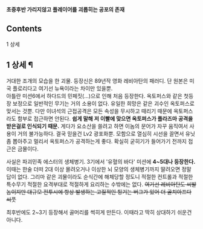 **초중후반 가리지않고 플레이어를 괴롭히는 공포의 존재**

## Contents

    

1 상세

## 1 상세 ¶

거대한 조개의 모습을 한 괴물. 등장신은 89년작 영화 레비아탄의 패러디. 단 원본은 미국 플로리다고 여기선 뉴욕이라는 차이만 있을뿐.  
아틀란 미션6에서 하다드의 민페짓(...)으로 인해 처음 등장한다. 옥토퍼스와 같은 첫등장 보정으로 일반적인 무기는 거의 소용이 없다.
유일한 희망은 같은 괴수인 옥토퍼스로 맞서는 것뿐. 다만 이녀석의 근접공격은 모든 속성을 무시하고 때리기 때문에 옥토퍼스라도 함부로 접근하면
안된다. **쉽게 말해 저 이빨에 맞으면 옥토퍼스가 플라즈마 공격을 받은걸로 인식되기 때문.** 게다가 요소산을 쓸려고 하면 이놈의 문어가
자꾸 움직여서 사용이 거의 불가능하다. 결국 믿을건 Lv2 광포화뿐. 모함으로 열심히 시선을 끌면서 유닛좀 뽑아주고 멀리서 옥토퍼스가
공격하는게 좋다. 확실히 굳히기가 들어가기 전까지 접근은 금물이다.

  

사실은 파괴민족 에스터의 생체병기. 3기에서 '유혈의 바다' 미션에 **4~5대나 등장한다.**  
이때는 한술 더떠 2대 이상 몰려오거나 이상한 뇌 모양의 생체병기까지 딸려오면 정말 답이 없다. 그리마 같은 괴물이라도 순식간에 해체당할
정도니 적절한 컨트롤과 적절한 특수무기 적절한 요격부대로 적절하게 요리하는 수밖에는 없다. <del>여기선 레비아탄도 씨발놈이지만 대규모
전투시에 항상 발생하는 고질적인 튕기는 버그가 있어 더 골치아프다 씨풋</del>

  

최후반에도 2~3기 등장해서 골머리를 썩히게 만든다. 이때라고 딱히 상대하기 쉬운건 아니다.  

